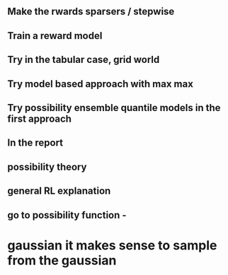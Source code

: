 ## Make the rwards sparsers / stepwise

## Train a reward model

## Try in the tabular case, grid world

## Try model based approach with max max

## Try possibility ensemble quantile models in the first approach

## In the report

## possibility theory

## general RL explanation

## go to possibility function -

# gaussian it makes sense to sample from the gaussian

#

#
